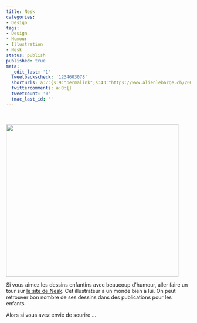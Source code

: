 ```yaml
---
title: Nesk
categories:
- Design
tags:
- Design
- Humour
- Illustration
- Nesk
status: publish
published: true
meta:
  _edit_last: '1'
  tweetbackscheck: '1234603078'
  shorturls: a:7:{s:9:"permalink";s:43:"https://www.alienlebarge.ch/2008/09/27/nesk/";s:7:"tinyurl";s:25:"https://tinyurl.com/amxvgl";s:4:"isgd";s:17:"https://is.gd/ikeQ";s:5:"bitly";s:18:"https://bit.ly/vfLu";s:5:"snipr";s:22:"https://snipr.com/b9xet";s:5:"snurl";s:22:"https://snurl.com/b9xet";s:7:"snipurl";s:24:"https://snipurl.com/b9xet";}
  twittercomments: a:0:{}
  tweetcount: '0'
  tmac_last_id: ''
---
```

 

<img class="alignnone size-medium wp-image-659" title="Job d'hiver" src="https://dlgjp9x71cipk.cloudfront.net/2008/09/noel-interim.jpg" alt="" width="470" height="414" />

Si vous aimez les dessins enfantins avec beaucoup d'humour, aller faire un tour sur <a title="Neskoncept" href="https://www.neskoncept.com/">le site de Nesk</a>. Cet illustrateur a un monde bien à lui. On peut retrouver bon nombre de ses dessins dans des publications pour les enfants.

Alors si vous avez envie de sourire ...

